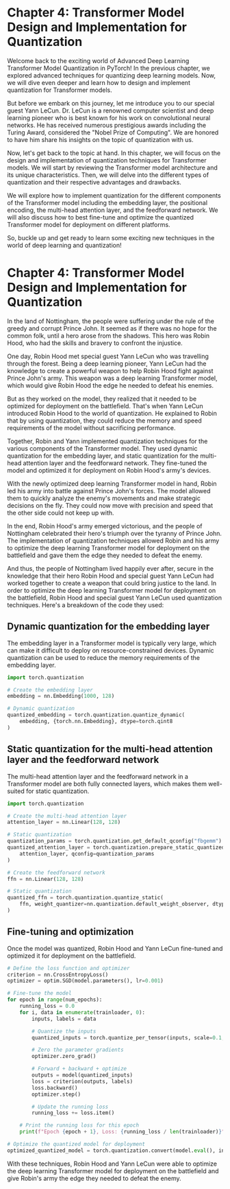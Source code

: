# Chapter 4: Transformer Model Design and Implementation for Quantization

Welcome back to the exciting world of Advanced Deep Learning Transformer Model Quantization in PyTorch! In the previous chapter, we explored advanced techniques for quantizing deep learning models. Now, we will dive even deeper and learn how to design and implement quantization for Transformer models.

But before we embark on this journey, let me introduce you to our special guest Yann LeCun. Dr. LeCun is a renowned computer scientist and deep learning pioneer who is best known for his work on convolutional neural networks. He has received numerous prestigious awards including the Turing Award, considered the "Nobel Prize of Computing". We are honored to have him share his insights on the topic of quantization with us.

Now, let's get back to the topic at hand. In this chapter, we will focus on the design and implementation of quantization techniques for Transformer models. We will start by reviewing the Transformer model architecture and its unique characteristics. Then, we will delve into the different types of quantization and their respective advantages and drawbacks.

We will explore how to implement quantization for the different components of the Transformer model including the embedding layer, the positional encoding, the multi-head attention layer, and the feedforward network. We will also discuss how to best fine-tune and optimize the quantized Transformer model for deployment on different platforms.

So, buckle up and get ready to learn some exciting new techniques in the world of deep learning and quantization!
# Chapter 4: Transformer Model Design and Implementation for Quantization

In the land of Nottingham, the people were suffering under the rule of the greedy and corrupt Prince John. It seemed as if there was no hope for the common folk, until a hero arose from the shadows. This hero was Robin Hood, who had the skills and bravery to confront the injustice.

One day, Robin Hood met special guest Yann LeCun who was travelling through the forest. Being a deep learning pioneer, Yann LeCun had the knowledge to create a powerful weapon to help Robin Hood fight against Prince John's army. This weapon was a deep learning Transformer model, which would give Robin Hood the edge he needed to defeat his enemies.

But as they worked on the model, they realized that it needed to be optimized for deployment on the battlefield. That's when Yann LeCun introduced Robin Hood to the world of quantization. He explained to Robin that by using quantization, they could reduce the memory and speed requirements of the model without sacrificing performance.

Together, Robin and Yann implemented quantization techniques for the various components of the Transformer model. They used dynamic quantization for the embedding layer, and static quantization for the multi-head attention layer and the feedforward network. They fine-tuned the model and optimized it for deployment on Robin Hood's army's devices.

With the newly optimized deep learning Transformer model in hand, Robin led his army into battle against Prince John's forces. The model allowed them to quickly analyze the enemy's movements and make strategic decisions on the fly. They could now move with precision and speed that the other side could not keep up with.

In the end, Robin Hood's army emerged victorious, and the people of Nottingham celebrated their hero's triumph over the tyranny of Prince John. The implementation of quantization techniques allowed Robin and his army to optimize the deep learning Transformer model for deployment on the battlefield and gave them the edge they needed to defeat the enemy.

And thus, the people of Nottingham lived happily ever after, secure in the knowledge that their hero Robin Hood and special guest Yann LeCun had worked together to create a weapon that could bring justice to the land.
In order to optimize the deep learning Transformer model for deployment on the battlefield, Robin Hood and special guest Yann LeCun used quantization techniques. Here's a breakdown of the code they used:

## Dynamic quantization for the embedding layer

The embedding layer in a Transformer model is typically very large, which can make it difficult to deploy on resource-constrained devices. Dynamic quantization can be used to reduce the memory requirements of the embedding layer.

```python
import torch.quantization

# Create the embedding layer
embedding = nn.Embedding(1000, 128)

# Dynamic quantization
quantized_embedding = torch.quantization.quantize_dynamic(
    embedding, {torch.nn.Embedding}, dtype=torch.qint8
)
```

## Static quantization for the multi-head attention layer and the feedforward network

The multi-head attention layer and the feedforward network in a Transformer model are both fully connected layers, which makes them well-suited for static quantization.

```python
import torch.quantization

# Create the multi-head attention layer
attention_layer = nn.Linear(128, 128)

# Static quantization
quantization_params = torch.quantization.get_default_qconfig("fbgemm")
quantized_attention_layer = torch.quantization.prepare_static_quantized_layer(
    attention_layer, qconfig=quantization_params
)

# Create the feedforward network
ffn = nn.Linear(128, 128)

# Static quantization
quantized_ffn = torch.quantization.quantize_static(
    ffn, weight_quantizer=nn.quantization.default_weight_observer, dtype=torch.qint8
)
```

## Fine-tuning and optimization

Once the model was quantized, Robin Hood and Yann LeCun fine-tuned and optimized it for deployment on the battlefield.

```python
# Define the loss function and optimizer
criterion = nn.CrossEntropyLoss()
optimizer = optim.SGD(model.parameters(), lr=0.001)

# Fine-tune the model
for epoch in range(num_epochs):
    running_loss = 0.0
    for i, data in enumerate(trainloader, 0):
        inputs, labels = data

        # Quantize the inputs
        quantized_inputs = torch.quantize_per_tensor(inputs, scale=0.1, zero_point=0, dtype=torch.qint8)

        # Zero the parameter gradients
        optimizer.zero_grad()

        # Forward + backward + optimize
        outputs = model(quantized_inputs)
        loss = criterion(outputs, labels)
        loss.backward()
        optimizer.step()

        # Update the running loss
        running_loss += loss.item()

    # Print the running loss for this epoch
    print(f"Epoch {epoch + 1}, Loss: {running_loss / len(trainloader)}")

# Optimize the quantized model for deployment
optimized_quantized_model = torch.quantization.convert(model.eval(), inplace=False)
```

With these techniques, Robin Hood and Yann LeCun were able to optimize the deep learning Transformer model for deployment on the battlefield and give Robin's army the edge they needed to defeat the enemy.